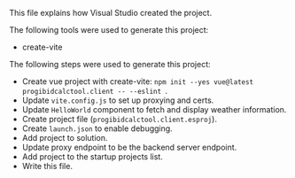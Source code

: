 This file explains how Visual Studio created the project.

The following tools were used to generate this project:
- create-vite

The following steps were used to generate this project:
- Create vue project with create-vite: `npm init --yes vue@latest progibidcalctool.client -- --eslint `.
- Update `vite.config.js` to set up proxying and certs.
- Update `HelloWorld` component to fetch and display weather information.
- Create project file (`progibidcalctool.client.esproj`).
- Create `launch.json` to enable debugging.
- Add project to solution.
- Update proxy endpoint to be the backend server endpoint.
- Add project to the startup projects list.
- Write this file.
